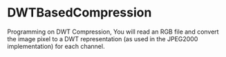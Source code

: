 # DWTBasedCompression
Programming on DWT Compression, You will read an RGB file and convert the image pixel to a DWT representation (as used in the JPEG2000 implementation) for each channel.
